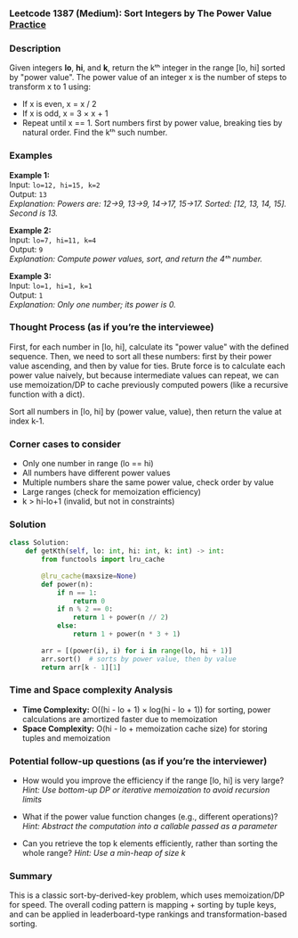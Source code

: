 ### Leetcode 1387 (Medium): Sort Integers by The Power Value [Practice](https://leetcode.com/problems/sort-integers-by-the-power-value)

### Description  
Given integers **lo**, **hi**, and **k**, return the kᵗʰ integer in the range [lo, hi] sorted by "power value". The power value of an integer x is the number of steps to transform x to 1 using:
- If x is even, x = x / 2
- If x is odd, x = 3 × x + 1
- Repeat until x == 1. Sort numbers first by power value, breaking ties by natural order. Find the kᵗʰ such number.

### Examples  
**Example 1:**  
Input: `lo=12, hi=15, k=2`  
Output: `13`  
*Explanation: Powers are: 12→9, 13→9, 14→17, 15→17. Sorted: [12, 13, 14, 15]. Second is 13.*

**Example 2:**  
Input: `lo=7, hi=11, k=4`  
Output: `9`  
*Explanation: Compute power values, sort, and return the 4ᵗʰ number.*

**Example 3:**  
Input: `lo=1, hi=1, k=1`  
Output: `1`  
*Explanation: Only one number; its power is 0.*

### Thought Process (as if you’re the interviewee)  
First, for each number in [lo, hi], calculate its "power value" with the defined sequence. Then, we need to sort all these numbers: first by their power value ascending, and then by value for ties. Brute force is to calculate each power value naively, but because intermediate values can repeat, we can use memoization/DP to cache previously computed powers (like a recursive function with a dict).

Sort all numbers in [lo, hi] by (power value, value), then return the value at index k-1.

### Corner cases to consider  
- Only one number in range (lo == hi)
- All numbers have different power values
- Multiple numbers share the same power value, check order by value
- Large ranges (check for memoization efficiency)
- k > hi-lo+1 (invalid, but not in constraints)

### Solution

```python
class Solution:
    def getKth(self, lo: int, hi: int, k: int) -> int:
        from functools import lru_cache
        
        @lru_cache(maxsize=None)
        def power(n):
            if n == 1:
                return 0
            if n % 2 == 0:
                return 1 + power(n // 2)
            else:
                return 1 + power(n * 3 + 1)
        
        arr = [(power(i), i) for i in range(lo, hi + 1)]
        arr.sort()  # sorts by power value, then by value
        return arr[k - 1][1]
```

### Time and Space complexity Analysis  
- **Time Complexity:** O((hi - lo + 1) × log(hi - lo + 1)) for sorting, power calculations are amortized faster due to memoization
- **Space Complexity:** O(hi - lo + memoization cache size) for storing tuples and memoization

### Potential follow-up questions (as if you’re the interviewer)  
- How would you improve the efficiency if the range [lo, hi] is very large?
  *Hint: Use bottom-up DP or iterative memoization to avoid recursion limits*

- What if the power value function changes (e.g., different operations)?
  *Hint: Abstract the computation into a callable passed as a parameter*

- Can you retrieve the top k elements efficiently, rather than sorting the whole range?
  *Hint: Use a min-heap of size k*

### Summary
This is a classic sort-by-derived-key problem, which uses memoization/DP for speed. The overall coding pattern is mapping + sorting by tuple keys, and can be applied in leaderboard-type rankings and transformation-based sorting.